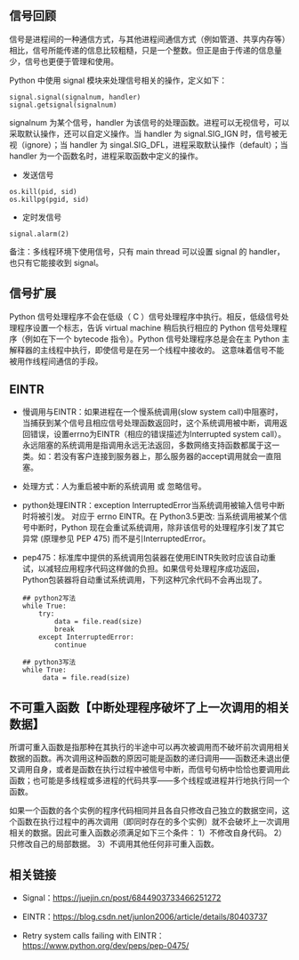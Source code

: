 ## 信号回顾

信号是进程间的一种通信方式，与其他进程间通信方式（例如管道、共享内存等）相比，信号所能传递的信息比较粗糙，只是一个整数。但正是由于传递的信息量少，信号也更便于管理和使用。

Python 中使用 signal 模块来处理信号相关的操作，定义如下：
```
signal.signal(signalnum, handler)
signal.getsignal(signalnum)
```
signalnum 为某个信号，handler 为该信号的处理函数。进程可以无视信号，可以采取默认操作，还可以自定义操作。当 handler 为 signal.SIG_IGN 时，信号被无视（ignore）；当 handler 为 singal.SIG_DFL，进程采取默认操作（default）；当 handler 为一个函数名时，进程采取函数中定义的操作。

* 发送信号
```
os.kill(pid, sid)
os.killpg(pgid, sid)
```

* 定时发信号

```
signal.alarm(2)
```

备注：多线程环境下使用信号，只有 main thread 可以设置 signal 的 handler，也只有它能接收到 signal。

## 信号扩展

Python 信号处理程序不会在低级（ C ）信号处理程序中执行。相反，低级信号处理程序设置一个标志，告诉 virtual machine 稍后执行相应的 Python 信号处理程序（例如在下一个 bytecode 指令）。Python 信号处理程序总是会在主 Python 主解释器的主线程中执行，即使信号是在另一个线程中接收的。 这意味着信号不能被用作线程间通信的手段。


## EINTR

* 慢调用与EINTR：如果进程在一个慢系统调用(slow system call)中阻塞时，当捕获到某个信号且相应信号处理函数返回时，这个系统调用被中断，调用返回错误，设置errno为EINTR（相应的错误描述为Interrupted system call）。永远阻塞的系统调用是指调用永远无法返回，多数网络支持函数都属于这一类。如：若没有客户连接到服务器上，那么服务器的accept调用就会一直阻塞。

* 处理方式：人为重启被中断的系统调用 或 忽略信号。

* python处理EINTR：exception InterruptedError当系统调用被输入信号中断时将被引发。 对应于 errno EINTR。在 Python3.5更改: 当系统调用被某个信号中断时，Python 现在会重试系统调用，除非该信号的处理程序引发了其它异常 (原理参见 PEP 475) 而不是引InterruptedError。

* pep475：标准库中提供的系统调用包装器在使用EINTR失败时应该自动重试，以减轻应用程序代码这样做的负担。如果信号处理程序成功返回，Python包装器将自动重试系统调用，下列这种冗余代码不会再出现了。

    ```
    ## python2写法
    while True:
        try:
            data = file.read(size)
            break
        except InterruptedError:
            continue
    
    ## python3写法
    while True:
         data = file.read(size)
    ```

## 不可重入函数【中断处理程序破坏了上一次调用的相关数据】

所谓可重入函数是指那种在其执行的半途中可以再次被调用而不破坏前次调用相关数据的函数。再次调用这种函数的原因可能是函数的递归调用——函数还未退出便又调用自身，或者是函数在执行过程中被信号中断，而信号句柄中恰恰也要调用此函数；也可能是多线程或多进程的代码共享——多个线程或进程并行地执行同一个函数。


如果一个函数的各个实例的程序代码相同并且各自只修改自己独立的数据空间，这个函数在执行过程中的再次调用（即同时存在的多个实例）就不会破坏上一次调用相关的数据。因此可重入函数必须满足如下三个条件：
1）不修改自身代码。
2）只修改自己的局部数据。
3）不调用其他任何非可重入函数。


## 相关链接

* Signal：https://juejin.cn/post/6844903733466251272

* EINTR：https://blog.csdn.net/junlon2006/article/details/80403737

* Retry system calls failing with EINTR：https://www.python.org/dev/peps/pep-0475/

